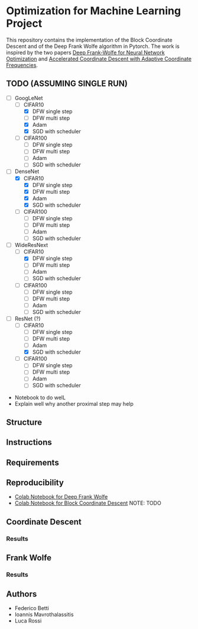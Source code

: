 # Optimization for Machine Learning Project
This repository contains the implementation of the Block Coordinate Descent and of the Deep Frank Wolfe algorithm in Pytorch. The work is inspired by the two papers  [Deep Frank-Wolfe for Neural Network Optimization](https://arxiv.org/pdf/1811.07591.pdf) and [Accelerated Coordinate Descent with Adaptive Coordinate Frequencies](http://proceedings.mlr.press/v29/Glasmachers13.pdf).

## TODO (ASSUMING SINGLE RUN)
- [ ] GoogLeNet
   - [ ] CIFAR10
       - [x] DFW single step
       - [ ] DFW multi step
       - [x] Adam
       - [x] SGD with scheduler
    - [ ] CIFAR100
       - [ ] DFW single step
       - [ ] DFW multi step
       - [ ] Adam
       - [ ] SGD with scheduler
- [ ] DenseNet
   - [x] CIFAR10
       - [x] DFW single step
       - [x] DFW multi step
       - [x] Adam
       - [x] SGD with scheduler
    - [ ] CIFAR100
       - [ ] DFW single step
       - [ ] DFW multi step
       - [ ] Adam
       - [ ] SGD with scheduler
- [ ] WideResNext
   - [ ] CIFAR10
       - [x] DFW single step
       - [ ] DFW multi step
       - [ ] Adam
       - [ ] SGD with scheduler
    - [ ] CIFAR100
       - [ ] DFW single step
       - [ ] DFW multi step
       - [ ] Adam
       - [ ] SGD with scheduler
- [ ] ResNet (?)
   - [ ] CIFAR10
       - [ ] DFW single step
       - [ ] DFW multi step
       - [ ] Adam
       - [x] SGD with scheduler
    - [ ] CIFAR100
       - [ ] DFW single step
       - [ ] DFW multi step
       - [ ] Adam
       - [ ] SGD with scheduler 

* Notebook to do welL
* Explain well why another proximal step may help

## Structure

## Instructions

## Requirements

## Reproducibility
- [Colab Notebook for Deep Frank Wolfe](https://colab.research.google.com/drive/1mpsunyV-11yDXPhZLznryLxJoMx4Zqxd)
- [Colab Notebook for Block Coordinate Descent](https://colab.research.google.com/drive/1mpsunyV-11yDXPhZLznryLxJoMx4Zqxd) NOTE: TODO

## Coordinate Descent

### Results

## Frank Wolfe

### Results

## Authors
- Federico Betti
- Ioannis Mavrothalassitis
- Luca Rossi
